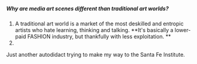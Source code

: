 




##### Why are media art scenes different than traditional art worlds?

1. A traditional art world is a market of the most deskilled and entropic artists who hate learning, thinking and talking. **It's basically a lower-paid FASHION industry, but thankfully with less exploitation. **
2. 















Just another autodidact trying to make my way to the Santa Fe Institute.












